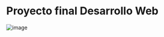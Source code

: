 # Proyecto final Desarrollo Web

![image](https://github.com/Gabriela0012/lovely3-Arenas/blob/main/img/DESARROLLOWEB.gif)
